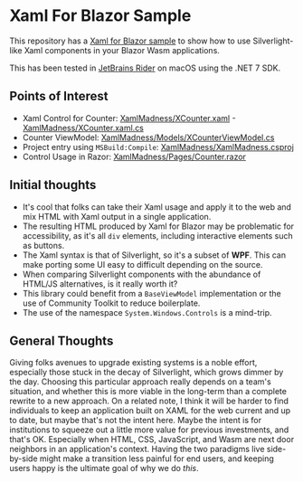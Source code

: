 # Xaml For Blazor Sample

This repository has a [Xaml for Blazor sample](https://xaml-for-blazor.com/) to show how to use Silverlight-like Xaml components in your Blazor Wasm applications.

This has been tested in [JetBrains Rider](https://jetbrains.com/rider) on macOS using the .NET 7 SDK.

## Points of Interest

- Xaml Control for Counter: [XamlMadness/XCounter.xaml](XamlMadness/XCounter.xaml)
  -[XamlMadness/XCounter.xaml.cs](XamlMadness/XCounter.xaml.cs)
- Counter ViewModel: [XamlMadness/Models/XCounterViewModel.cs](XamlMadness/Models/XCounterViewModel.cs)
- Project entry using `MSBuild:Compile`: [XamlMadness/XamlMadness.csproj](XamlMadness/XamlMadness.csproj)
- Control Usage in Razor: [XamlMadness/Pages/Counter.razor](XamlMadness/Pages/Counter.razor)

## Initial thoughts

- It's cool that folks can take their Xaml usage and apply it to the web and mix HTML with Xaml output in a single application.
- The resulting HTML produced by Xaml for Blazor may be problematic for accessibility, as it's all `div` elements, including interactive elements such as buttons.
- The Xaml syntax is that of Silverlight, so it's a subset of **WPF**. This can make porting some UI easy to difficult depending on the source.
- When comparing Silverlight components with the abundance of HTML/JS alternatives, is it really worth it?
- This library could benefit from a `BaseViewModel` implementation or the use of Community Toolkit to reduce boilerplate.
- The use of the namespace `System.Windows.Controls` is a mind-trip.

## General Thoughts

Giving folks avenues to upgrade existing systems is a noble effort, especially those stuck in the decay of Silverlight, which grows dimmer by the day. Choosing this particular approach really depends on a team's situation, and whether this is more viable in the long-term than a complete rewrite to a new approach. On a related note, I think it will be harder to find individuals to keep an application built on XAML for the web current and up to date, but maybe that's not the intent here. Maybe the intent is for institutions to squeeze out a little more value for previous investments, and that's OK. Especially when HTML, CSS, JavaScript, and Wasm are next door neighbors in an application's context. Having the two paradigms live side-by-side might make a transition less painful for end users, and keeping users happy is the ultimate goal of why we do _this_.


